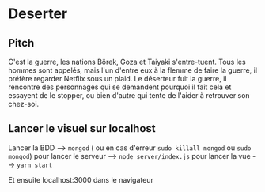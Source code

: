 # Deserter


## Pitch

C'est la guerre, les nations Börek, Goza et Taiyaki s'entre-tuent. Tous les hommes sont appelés,
mais l'un d'entre eux à la flemme de faire la guerre, il préfère regarder Netflix sous un plaid.
Le déserteur fuit la guerre, il rencontre des personnages qui se demandent pourquoi il fait cela et essayent de le stopper,
ou bien d'autre qui tente de l'aider à retrouver son chez-soi.

## Lancer le visuel sur localhost

Lancer la BDD --> `mongod` ( ou en cas d'erreur `sudo killall mongod` ou `sudo mongod`)
pour lancer le serveur --> `node server/index.js`
pour lancer la vue --> `yarn start`

Et ensuite localhost:3000 dans le navigateur
